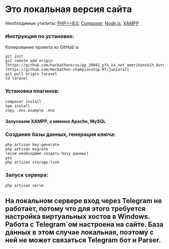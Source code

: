 # Это локальная версия сайта
Необходимые утилиты: <a href="https://www.php.net/downloads.php">PHP>=8.0</a>, <a href="https://getcomposer.org/download/">Composer</a>, <a href="https://nodejs.org/en">Node.js</a>, <a href="https://www.apachefriends.org">XAMPP</a> 
### Инструкция по установке:
Копирование проекта из GitHub`а:
```
git init
git remote add origin [https://github.com/hackathonsrus/pp_20041_pfo_ta_net_amerikanskih_burgerov_3_81](https://github.com/Hackathon-championship-RT/juniors2)
git pull origin laravel
cd laravel
```
### Установка плагинов:
```
composer install
npm install
copy .env.example .env
```
#### Запускаем XAMPP, а именно Apache, MySQL
### Создание базы данных, генерация ключа:
```
php artisan key:generate
php artisan migrate
(если необходимо создать базу данных)
yes
php artisan storage:link
```
### Запуск сервера:
```
php artisan serve
```
## На локальном сервере вход через Telegram не работает, потому что для этого требуется настройка виртуальных хостов в Windows. Работа с Telegram`ом настроена на сайте. База данных в этом случае локальная, поэтому с ней не может связаться Telegram бот и Parser.
